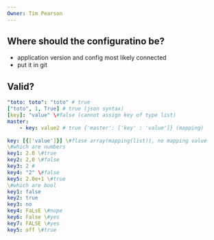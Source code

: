 ```yaml
---
Owner: Tim Pearson
---
```

## Where should the configuratino be?
- application version and config most likely connected
- put it in git
## Valid?
```YAML
"toto: toto": "toto" # true
["toto", 1, True] # true (json syntax)
[key]: "value" \#false (cannot assign key of type list)
master:
	- key: value2 # true {'master': ['key' : 'value']} (mapping)
	
key: [{['value']}] \#flase array(mapping(list)), no mapping value
\#which are numbers
key1: 2.0 \#true
key2: 2,0 \#false
key3: 2 #
key4: "2" \#false
key5: 2.0e+1 \#true
\#which are bool
key1: false
key2: true
key3: no
key4: FaLsE \#nope
key6: False \#yes
key7: FALSE \#yes
key5: off \#true
```